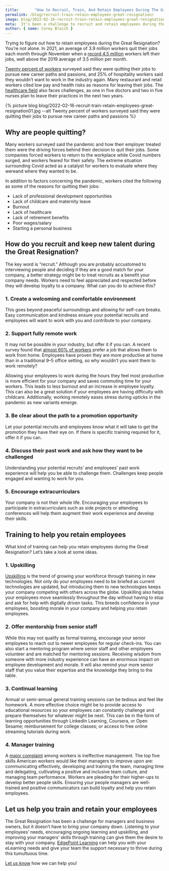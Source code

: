 ```yaml
---
title:       "How to Recruit, Train, And Retain Employees During The Great Resignation"
permalink: /blog/recruit-train-retain-employees-great-resignation/
image: blog/2022-02-16-recruit-train-retain-employees-great-resignation02.jpg
meta:  It’s been a challenge to recruit and retain employees during the Great Resignation. Here’s how to gain and keep their loyalty.
author: { name: Corey Bleich }
---
```


Trying to figure out how to retain employees during the Great Resignation? You’re not alone. In 2021, an average of 3.9 million workers quit their jobs each month through November when a [record 4.5 million](https://www.shrm.org/resourcesandtools/hr-topics/talent-acquisition/pages/record-millions-workers-quit-2021-bls-great-resignation.aspx) workers left their jobs, well above the 2019 average of 3.5 million per month. 

[Twenty percent of workers](https://www.usatoday.com/story/money/2022/01/04/great-resignation-number-people-quitting-jobs-hit-record/9083256002/) surveyed said they were quitting their jobs to pursue new career paths and passions, and 25% of hospitality workers said they wouldn’t want to work in the industry again. Many restaurant and retail workers cited low pay and health risks as reasons for leaving their jobs. The [healthcare field](https://www.fiercehealthcare.com/practices/burnout-workload-and-fear-infection-compel-physicians-and-nurses-to-reduce-hours-or-leave) also faces challenges, as one in five doctors and two in five nurses plan to leave their practices in the next two years.

{% picture blog blog/2022-02-16-recruit-train-retain-employees-great-resignation01.jpg --alt Twenty percent of workers surveyed said they were quitting their jobs to pursue new career paths and passions %}

## Why are people quitting?

Many workers surveyed said the pandemic and how their employer treated them were the driving forces behind their decision to quit their jobs. Some companies forced workers to return to the workplace while Covid numbers surged, and workers feared for their safety. The extreme situation surrounding Covid acted as a catalyst for workers to evaluate where they wereand where they wanted to be. 

In addition to factors concerning the pandemic, workers cited the following as some of the reasons for quitting their jobs:

* Lack of professional development opportunities 
* Lack of childcare and maternity leave
* Burnout 
* Lack of healthcare
* Lack of retirement benefits
* Poor wages/salary
* Starting a personal business
  
## How do you recruit and keep new talent during the Great Resignation?

The key word is “recruit.” Although you are probably accustomed to interviewing people and deciding if they are a good match for your company, a better strategy might be to treat recruits as a benefit your company needs. Workers need to feel appreciated and respected before they will develop loyalty to a company. What can you do to achieve this?

### 1. Create a welcoming and comfortable environment
This goes beyond peaceful surroundings and allowing for self-care breaks. Easy communication and kindness ensure your potential recruits and employees will want to work with you and contribute to your company.

### 2. Support fully remote work
It may not be possible in your industry, but offer it if you can. A recent survey found that [almost 60% of workers](https://www.forbes.com/sites/theyec/2021/10/13/how-remote-work-can-increase-business-profits/?sh=29a4fc3a17b8) prefer a job that allows them to work from home. Employees have proven they are more productive at home than in a traditional 9–5 office setting, so why wouldn’t you want them to work remotely? 

Allowing your employees to work during the hours they feel most productive is more efficient for your company and saves commuting time for your workers. This leads to less burnout and an increase in employee loyalty. This can also be a great solution if your employees are having difficulty with childcare. Additionally, working remotely eases stress during upticks in the pandemic as new variants emerge. 

### 3. Be clear about the path to a promotion opportunity
Let your potential recruits and employees know what it will take to get the promotion they have their eye on. If there is specific training required for it, offer it if you can. 

### 4. Discuss their past work and ask how they want to be challenged
Understanding your potential recruits’ and employees’ past work experience will help you be able to challenge them. Challenges keep people engaged and wanting to work for you.

### 5. Encourage extracurriculars
Your company is not their whole life. Encouraging your employees to participate in extracurriculars such as side projects or attending conferences will help them augment their work experience and develop their skills. 
	

## Training to help you retain employees
What kind of training can help you retain employees during the Great Resignation? Let’s take a look at some ideas. 

### 1. Upskilling     
[Upskilling](/blog/upskill-employees/) is the trend of growing your workforce through training in new technologies. Not only do your employees need to be briefed as current technologies are updated, but introducing them to new technologies keeps your company competing with others across the globe. Upskilling also helps your employees move seamlessly throughout the day without having to stop and ask for help with digitally driven tasks. This breeds confidence in your employees, boosting morale in your company and helping you retain employees.

### 2. Offer mentorship from senior staff
While this may not qualify as formal training, encourage your senior employees to reach out to newer employees for regular check-ins. You can also start a mentoring program where senior staff and other employees volunteer and are matched for mentoring sessions. Receiving wisdom from someone with more industry experience can have an enormous impact on employee development and morale. It will also remind your more senior staff that you value their expertise and the knowledge they bring to the table. 

### 3. Continual learning
Annual or semi-annual general training sessions can be tedious and feel like homework. A more effective choice might be to provide access to educational resources so your employees can constantly challenge and prepare themselves for whatever might be next. This can be in the form of learning opportunities through LinkedIn Learning, Coursera, or Open Sesame; reimbursement for college classes; or access to free online streaming tutorials during work. 

### 4. Manager training
A [major complaint](https://www.shrm.org/about-shrm/press-room/press-releases/pages/survey-84-percent-of-us-workers-blame-bad-managers-for-creating-unnecessary-stress-.aspx) among workers is ineffective management. The top five skills American workers would like their managers to improve upon are: communicating effectively, developing and training the team, managing time and delegating, cultivating a positive and inclusive team culture, and managing team performance. Workers are pleading for their higher-ups to develop better people skills. Ensuring your people managers are well-trained and positive communicators can build loyalty and help you retain employees. 


## Let us help you train and retain your employees
The Great Resignation has been a challenge for managers and business owners, but it doesn’t have to bring your company down. Listening to your employees’ needs, encouraging ongoing learning and upskilling, and improving your managers’ skills through training can give them the desire to stay with your company. [EdgePoint Learning](https://www.edgepointlearning.com/) can help you with your eLearning needs and give your team the support necessary to thrive during this tumultuous time. 

[Let us know](/contact/) how we can help you!
